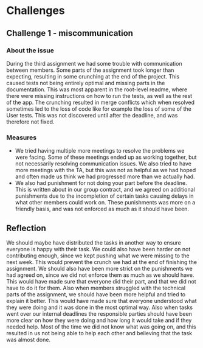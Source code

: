 # Challenges

## Challenge 1 - miscommunication

### About the issue

During the third assignment we had some trouble with communication between members. Some parts of the assignment took longer than expecting, resulting in some crunching at the end of the project. This caused tests not being entirely optimal and missing parts in the documentation. This was most apparent in the root-level readme, where there were missing instructions on how to run the tests, as well as the rest of the app. The crunching resulted in merge conflicts which when resolved sometimes led to the loss of code like for example the loss of some of the User tests. This was not discovered until after the deadline, and was therefore not fixed.

### Measures

- We tried having multiple more meetings to resolve the problems we were facing. Some of these meetings ended up as working together, but not necessarily resolving communication issues. We also tried to have more meetings with the TA, but this was not as helpful as we had hoped and often made us think we had progressed more than we actually had.
- We also had punishment for not doing your part before the deadline. This is written about in our group contract, and we agreed on additional punishments due to the incompletion of certain tasks causing delays in what other members could work on. These punishments was more on a friendly basis, and was not enforced as much as it should have been.

## Reflection

We should maybe have distributed the tasks in another way to ensure everyone is happy with their task. We could also have been harder on not contributing enough, since we kept pushing what we were missing to the next week. This would prevent the crunch we had at the end of finishing the assignment. We should also have been more strict on the punishments we had agreed on, since we did not enforce them as much as we should have. This would have made sure that everyone did their part, and that we did not have to do it for them. Also when members struggled with the technical parts of the assignment, we should have been more helpful and tried to explain it better. This would have made sure that everyone understood what they were doing and it was done in the most optimal way. Also when tasks went over our internal deadlines the responsible parties should have been more clear on how they were doing and how long it would take and if they needed help. Most of the time we did not know what was going on, and this resulted in us not being able to help each other and believing that the task was almost done.
